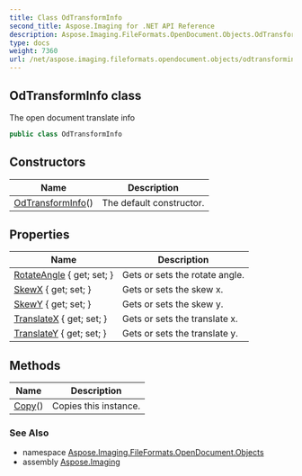 ```yaml
---
title: Class OdTransformInfo
second_title: Aspose.Imaging for .NET API Reference
description: Aspose.Imaging.FileFormats.OpenDocument.Objects.OdTransformInfo class. The open document translate info
type: docs
weight: 7360
url: /net/aspose.imaging.fileformats.opendocument.objects/odtransforminfo/
---
```

## OdTransformInfo class

The open document translate info

```csharp
public class OdTransformInfo
```

## Constructors

| Name | Description |
| --- | --- |
| [OdTransformInfo](odtransforminfo/)() | The default constructor. |

## Properties

| Name | Description |
| --- | --- |
| [RotateAngle](../../aspose.imaging.fileformats.opendocument.objects/odtransforminfo/rotateangle/) { get; set; } | Gets or sets the rotate angle. |
| [SkewX](../../aspose.imaging.fileformats.opendocument.objects/odtransforminfo/skewx/) { get; set; } | Gets or sets the skew x. |
| [SkewY](../../aspose.imaging.fileformats.opendocument.objects/odtransforminfo/skewy/) { get; set; } | Gets or sets the skew y. |
| [TranslateX](../../aspose.imaging.fileformats.opendocument.objects/odtransforminfo/translatex/) { get; set; } | Gets or sets the translate x. |
| [TranslateY](../../aspose.imaging.fileformats.opendocument.objects/odtransforminfo/translatey/) { get; set; } | Gets or sets the translate y. |

## Methods

| Name | Description |
| --- | --- |
| [Copy](../../aspose.imaging.fileformats.opendocument.objects/odtransforminfo/copy/)() | Copies this instance. |

### See Also

* namespace [Aspose.Imaging.FileFormats.OpenDocument.Objects](../../aspose.imaging.fileformats.opendocument.objects/)
* assembly [Aspose.Imaging](../../)


